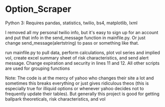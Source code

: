 # Option_Scraper
Python 3: Requires pandas, statistics, twilio, bs4, matplotlib, lxml

I removed all my personal twilio info, but it's easy to sign up for an account and put that info in the send_message function 
in mainfile.py. Or just change send_message(alertstring) to pass or something like that. 

run mainfile.py to pull data, perform calculations, plot vol series and implied vol, create excel summary sheet of risk characteristics,
and send alert message. Change expiration and security in lines 11 and 12. All other scripts are used for grouping functions

Note: The code is at the mercy of yahoo who changes their site a lot and sometimes this breaks everything or just gives ridiculous theos (this is especially true for illiquid options or whenever yahoo decides
not to frequently update their tables). But generally this project is good for getting ballpark theoreticals, risk characteristics, and vol
